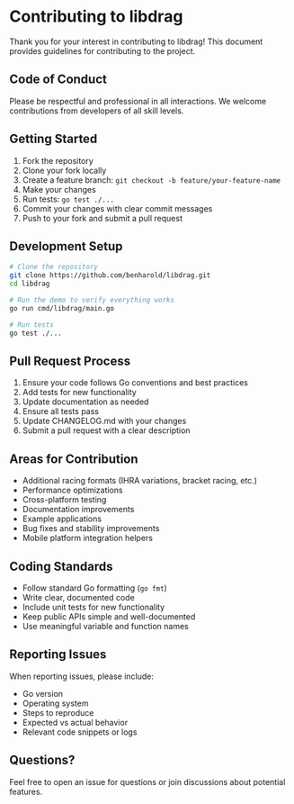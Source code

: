 # Contributing to libdrag

Thank you for your interest in contributing to libdrag! This document provides guidelines for contributing to the project.

## Code of Conduct

Please be respectful and professional in all interactions. We welcome contributions from developers of all skill levels.

## Getting Started

1. Fork the repository
2. Clone your fork locally
3. Create a feature branch: `git checkout -b feature/your-feature-name`
4. Make your changes
5. Run tests: `go test ./...`
6. Commit your changes with clear commit messages
7. Push to your fork and submit a pull request

## Development Setup

```bash
# Clone the repository
git clone https://github.com/benharold/libdrag.git
cd libdrag

# Run the demo to verify everything works
go run cmd/libdrag/main.go

# Run tests
go test ./...
```

## Pull Request Process

1. Ensure your code follows Go conventions and best practices
2. Add tests for new functionality
3. Update documentation as needed
4. Ensure all tests pass
5. Update CHANGELOG.md with your changes
6. Submit a pull request with a clear description

## Areas for Contribution

- Additional racing formats (IHRA variations, bracket racing, etc.)
- Performance optimizations
- Cross-platform testing
- Documentation improvements
- Example applications
- Bug fixes and stability improvements
- Mobile platform integration helpers

## Coding Standards

- Follow standard Go formatting (`go fmt`)
- Write clear, documented code
- Include unit tests for new functionality
- Keep public APIs simple and well-documented
- Use meaningful variable and function names

## Reporting Issues

When reporting issues, please include:
- Go version
- Operating system
- Steps to reproduce
- Expected vs actual behavior
- Relevant code snippets or logs

## Questions?

Feel free to open an issue for questions or join discussions about potential features.
